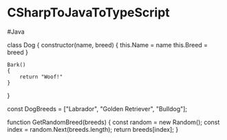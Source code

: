 # CSharpToJavaToTypeScript

#Java

class Dog 
{
    constructor(name, breed)
    {
        this.Name = name
        this.Breed = breed
    }

    Bark() 
    {
        return "Woof!"
    }
}

const DogBreeds = ["Labrador", "Golden Retriever", "Bulldog"];

function GetRandomBreed(breeds)
{
    const random = new Random();
    const index = random.Next(breeds.length);
    return breeds[index];
}

